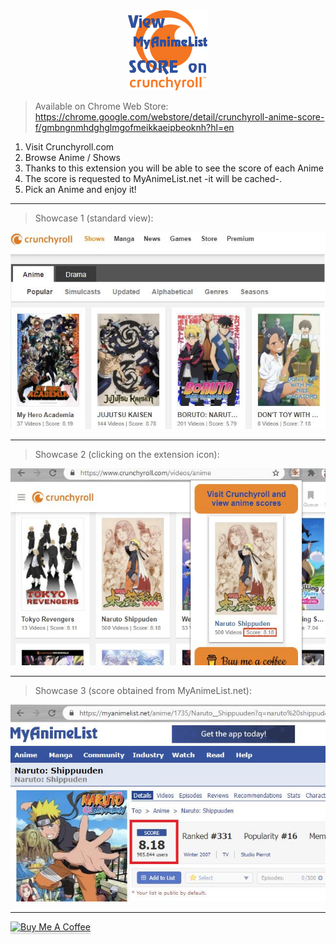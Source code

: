 <div align="center">
	<img src="./logo/logo.png">
</div>

> Available on Chrome Web Store:
https://chrome.google.com/webstore/detail/crunchyroll-anime-score-f/gmbngnmhdghglmgofmeikkaeipbeoknh?hl=en

1) Visit Crunchyroll.com
2) Browse Anime / Shows
3) Thanks to this extension you will be able to see the score of each Anime
4) The score is requested to MyAnimeList.net -it will be cached-.
5) Pick an Anime and enjoy it!

---

> Showcase 1 (standard view):
<div align="center">
	<img src="./showcase/showcase1.jpg">
</div>

---

> Showcase 2 (clicking on the extension icon):
<div align="center">
	<img src="./showcase/showcase2.jpg">
</div>

---

> Showcase 3 (score obtained from MyAnimeList.net):
<div align="center">
	<img src="./showcase/showcase3.jpg">
</div>

---

<a href="https://www.buymeacoffee.com/CrunchyrollMAL" target="_blank"><img src="https://www.buymeacoffee.com/assets/img/custom_images/orange_img.png" alt="Buy Me A Coffee" style="height: 41px !important;width: 174px !important;box-shadow: 0px 3px 2px 0px rgba(190, 190, 190, 0.5) !important;-webkit-box-shadow: 0px 3px 2px 0px rgba(190, 190, 190, 0.5) !important;" ></a>
